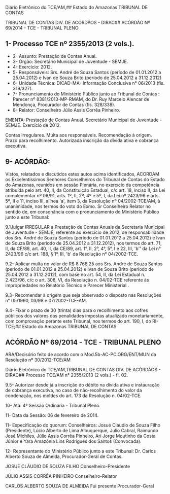 Diário Eletrônico do TCE/AM,## Estado do Amazonas TRIBUNAL DE CONTAS

TRIBUNAL DE CONTAS DIV. DE ACÓRDÃOS - DIRAC## ACÓRDÃO Nº 69/2014 - TCE - TRIBUNAL PLENO

## 1- Processo TCE nº 2355/2013 (2 vols.).

- 2- Assunto: Prestação de Contas Anual.
- 3- Órgão: Secretário Municipal de Juventude - SEMJE.
- 4- Exercício: 2012.
- 5- Responsáveis: Srs. André de Souza Santos (período de 01.01.2012 a 25.04.2012) e Ivan de Souza Brito (período de 25.04.2012 a 31.12.2012)
- 6- Unidade Técnica: DICAD-MA- Informação Conclusiva n° 06/2013 (fls. 319/327).
- 7-  Pronunciamento  do Ministério  Público  junto  ao Tribunal  de  Contas :  Parecer  nº 8381/2013-MP-RMAM, do Dr. Ruy Marcelo Alencar de Mendonça, Procurador de Contas (fls. 328/338).
- 8- Relator: Conselheiro Júlio Assis Corrêa Pinheiro.

EMENTA: Prestação  de  Contas  Anual.  Secretário Municipal  de  Juventude  -  SEMJE.  Exercício  de 2012.

Contas irregulares. Multa aos responsáveis. Recomendação à origem. Prazo para recolhimento. Autorizada  inscrição  da  dívida  ativa  e  cobrança executiva.

## 9- ACÓRDÃO:

Vistos, relatados e discutidos estes autos acima identificados,  ACORDAM os Excelentíssimos  Senhores  Conselheiros  do  Tribunal  de  Contas  do  Estado  do Amazonas, reunidos em sessão Plenária, no exercício da competência atribuída pelo art. 40, II, da Constituição Estadual, c/c art. 18, inciso II, da Lei complementar nº 06/91, arts. 1º,  II,  2º,  4º  e  5º,  I,  da  Lei  nº  2423/96  e  arts.  5º,  II  e  11,  inciso  III,  alínea  'a',  item  3,  da Resolução  nº  04/2002-TCE/AM, à  unanimidade, nos  termos  do  voto  do  Exmo.  Sr Conselheiro Relator no sentido de, em consonância com o pronunciamento do Ministério Público junto a este Tribunal:

9.1Julgar IRREGULAR a  Prestação  de  Contas  Anuais  da  Secretaria Municipal  de  Juventude - SEMJE, referente ao  exercício de  2012, de responsabilidade dos Srs. André de Souza Santos (período de 01.01.2012 a 25.04.2012) e Ivan de Souza Brito (período de 25.04.2012 a 31.12.2012), nos termos do art. 71, II, da CF/88, art. 40, II, da CE/89, art. 1°, II, 2°, 4°, 5°, I e 22, III, 'b'' da Lei n° 2423/96 c/c art. 188, § 1°, III, 'b' da Resolução n° 04/2002-TCE.

9.2-  Aplicar multa no  valor  de R$  8.768,25 aos Srs.  André  de  Souza Santos (período  de  01.01.2012  a  25.04.2012)  e Ivan  de  Souza  Brito (período  de 25.04.2012 a 31.12.2012), com base no art. 54, II, da Lei Estadual n. 2.423/96, c/c o art. 308, VI, da Resolução n. 04/02-TCE referente às impropriedades no Relatório Técnico e Parecer Ministerial .

9.3- Recomendar à origem que seja observado o disposto nas Resoluções n° 05/1990, 03/98 e 07/2002-TCE-AM.

9.4-  Fixar o  prazo  de  30  (trinta)  dias  para  o  recolhimento  aos  cofres públicos dos valores das penalidades impostas atualizado monetariamente, com comprovação perante este Tribunal, nos termos do art. 190, I, do RI-TCE;## Estado do Amazonas TRIBUNAL DE CONTAS

## ACÓRDÃO Nº 69/2014 - TCE - TRIBUNAL PLENO

ARA/Decisório feito de acordo com o Mod.5b-AC-PC.ORG/ENT/MUN da Resolução nº 30/2012-TCE/AM

Diário Eletrônico do TCE/AM,TRIBUNAL DE CONTAS DIV. DE ACÓRDÃOS - DIRAC## Processo TCE/AM n° 2355/2013 (2 vols.) - fl. 02.

9.5- Autorizar desde já a inscrição do débito na dívida ativa e instauração de cobrança executiva, no caso de não-recolhimento do valor da condenação, nos moldes do art. 173 da Resolução n. 04/02-TCE.

10- Ata: 4ª Sessão Ordinária - Tribunal Pleno.

11- Data da Sessão: 06 de fevereiro de 2014.

11- Especificação do quorum: Conselheiros: Josué Cláudio de Souza Filho (Presidente), Lúcio Alberto de Lima Albuquerque, Julio Cabral, Raimundo José Michiles, Júlio  Assis Corrêa Pinheiro,  Ari Jorge  Moutinho  da Costa Júnior e  Yara  Amazônia Lins Rodrigues dos Santos (Convocada).

12-  Representante  do  Ministério  Público  junto  a  este Tribunal: Dr. Carlos  Alberto Souza de Almeida, Procurador-Geral de Contas.

JOSUÉ CLÁUDIO DE SOUZA FILHO Conselheiro-Presidente

JÚLIO ASSIS CORRÊA PINHEIRO Conselheiro-Relator

CARLOS ALBERTO SOUZA DE ALMEIDA Fui presente Procurador-Geral
